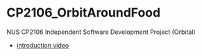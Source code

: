 # CP2106_OrbitAroundFood
NUS CP2106 Independent Software Development Project (Orbital)

- [introduction video](https://youtu.be/VJ70QqI0nWs)
